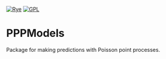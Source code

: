 [![Rye](https://img.shields.io/endpoint?url=https://raw.githubusercontent.com/astral-sh/rye/main/artwork/badge.json)](https://rye.astral.sh)
[![GPL](https://img.shields.io/badge/License-GPLv3-blue.svg)](https://github.com/galenseilis/PPPModels/blob/main/LICENSE)

# PPPModels
Package for making predictions with Poisson point processes.
